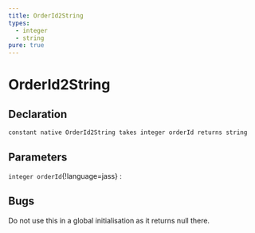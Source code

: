 ```yaml
---
title: OrderId2String
types:
  - integer
  - string
pure: true
---
```


# OrderId2String

## Declaration

```jass
constant native OrderId2String takes integer orderId returns string
```

## Parameters
`integer orderId`{!language=jass}
: 

## Bugs 
Do not use this in a global initialisation as it returns null there.
